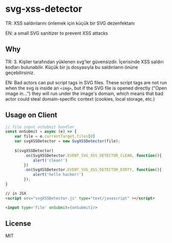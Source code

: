 # svg-xss-detector
TR: XSS saldırılarını önlemek için küçük bir SVG dezenfektanı

EN: a small SVG sanitizer to prevent XSS attacks

## Why

TR: 3. Kişiler tarafından yüklenen svg'ler güvensizdir. İçerisinde XSS saldırı kodları bulunabilir.
Küçük bir js dosyasıyla bu saldırıların önüne geçebilirsiniz.

EN: Bad actors can put script tags in SVG files.
These script tags are not run when the svg is inside an `<img>`,
but if the SVG file is opened directly ("Open image in...") they will run under the image's domain,
which means that bad actor could steal domain-specific context (cookies, local storage, etc.)

## Usage on Client

```js
// file input onSubmit handler
const onSubmit = async (e) => {
    var file = e.currentTarget.files[0]
    var svgXSSDetector = new SvgXSSDetector(file);
  
    $(svgXSSDetector)
        .on(SvgXSSDetector.EVENT_SVG_XSS_DETECTOR_CLEAN, function(){
            alert('clean!')				
        })
        .on(SvgXSSDetector.EVENT_SVG_XSS_DETECTOR_DIRTY, function(){
            alert('hello hacker!')					
        });
}
```

```html
// in JSX
<script src="svgXSSDetector.js" type="text/javascript" ></script>

<input type='file' onSubmit={onSubmit}/>
```

## License

MIT
